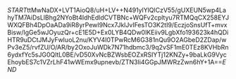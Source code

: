 $START$ttMwNaDX+LVT1AioQ8/uH+LV++N491ylYlQlCzV55/gUXEUN5wp4LahyTM7AiDsLlBhg2NYoBt4IdhEdldCVTBNc+WQFv2cpltyu7RTMQqCX258EYJWXQFBh4DpOaADa9iR8yrPewI9Ncx7JklJvIFesTO3K2tI9/EczjoSnsUfT+mvxBisw/IgGe5wJOyuzQr+cE1E5D+Ex0LYB4QDw0lKEiiv9LgbXfo193623k4hQDiHTR9uDCtJMJyFwIuoL2nu/KYV4I0TPwRcM6G381nQu9O2AGbeD2ZDap/wPv3eZ5/rvfZU/O/AR/by2OxoJuWDk7N71hdbmc3/9q2vSF1mE0TEz8KVHbRn6ydxfYc5sJG0QltL0BE/vD50XvNcBZWsbEOZxRSIYTj12KNZy+9baLkG9VycEhoybES7c1VZrLhF41wWEmx9upnevb/ZTN3Ii4GGpJMWRzZwn6hY+1A==$END$